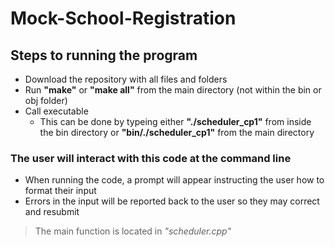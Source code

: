 # Mock-School-Registration

## Steps to running the program
- Download the repository with all files and folders
- Run **"make"** or **"make all"** from the main directory (not within the bin or obj folder)
- Call executable
  - This can be done by typeing either **"./scheduler_cp1"** from inside the bin directory or **"bin/./scheduler_cp1"** from the main directory

### The user will interact with this code at the command line
- When running the code, a prompt will appear instructing the user how to format their input
- Errors in the input will be reported back to the user so they may correct and resubmit
 >The main function is located in _"scheduler.cpp"_
